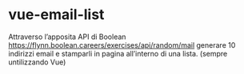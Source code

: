 # vue-email-list
Attraverso l’apposita API di Boolean  https://flynn.boolean.careers/exercises/api/random/mail generare 10 indirizzi email e stamparli in pagina all’interno di una lista. (sempre untilizzando Vue)
